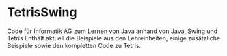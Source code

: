# TetrisSwing
Code für Informatik AG zum Lernen von Java anhand von Java, Swing und Tetris
Enthält aktuell die Beispiele aus den Lehreinheiten, einige zusätzliche Beispiele sowie den kompletten Code zu Tetris.
